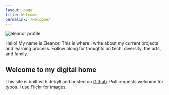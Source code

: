 ```yaml
---
layout: page
title: Welcome
permalink: /welcome/
---
```


<img src="https://c5.staticflickr.com/9/8047/28080356404_8915113309_c.jpg" alt="eleanor profile">

Hello! My name is Eleanor. This is where I write about my current projects and learning process. Follow along for thoughts on tech, diversity, the arts, and family. 


## Welcome to my digital home
This site is built with Jekyll and hosted on [Github](https://github.com/eleanorgraham/eleanorgraham.github.io). Pull requests welcome for typos. I use [Flickr](https://www.flickr.com/photos/solnochka/) for images.
